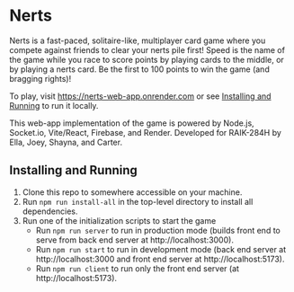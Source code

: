 # Nerts

Nerts is a fast-paced, solitaire-like, multiplayer card game where you compete against friends to clear your nerts pile first! Speed is the name of the game while you race to score points by playing cards to the middle, or by playing a nerts card. Be the first to 100 points to win the game (and bragging rights)!

To play, visit https://nerts-web-app.onrender.com or see [Installing and Running](#installing-and-running) to run it locally.

This web-app implementation of the game is powered by Node.js, Socket.io, Vite/React, Firebase, and Render. Developed for RAIK-284H by Ella, Joey, Shayna, and Carter.

## Installing and Running

1. Clone this repo to somewhere accessible on your machine.
2. Run `npm run install-all` in the top-level directory to install all dependencies.
3. Run one of the initialization scripts to start the game
    - Run `npm run server` to run in production mode (builds front end to serve from back end server at http://localhost:3000).
    - Run `npm run start` to run in development mode (back end server at http://localhost:3000 and front end server at http://localhost:5173).
    - Run `npm run client` to run only the front end server (at http://localhost:5173).
